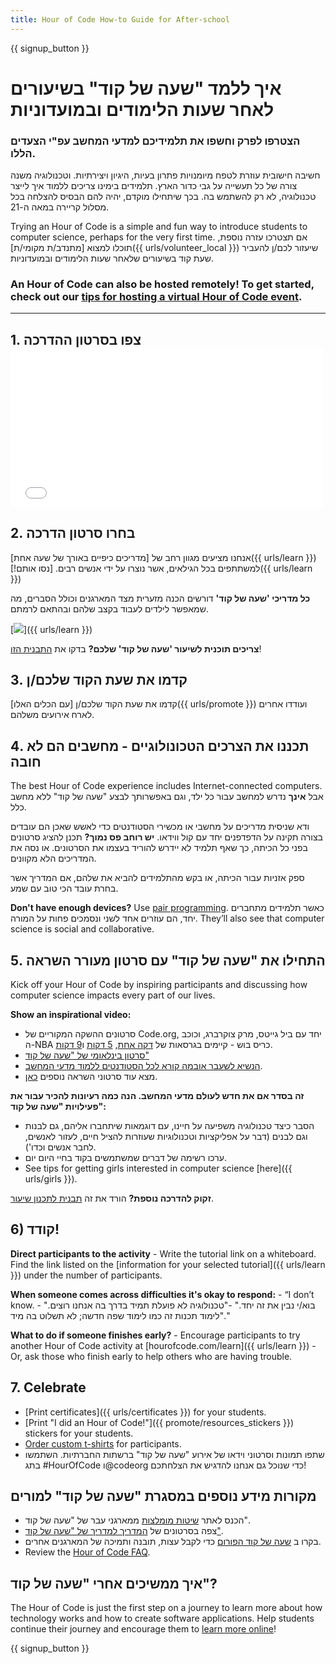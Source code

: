 ```yaml
---
title: Hour of Code How-to Guide for After-school
---
```


{{ signup_button }}

# איך ללמד "שעה של קוד" בשיעורים לאחר שעות הלימודים ובמועדוניות

### הצטרפו לפרק וחשפו את תלמידיכם למדעי המחשב עפ"י הצעדים הללו.

חשיבה חישובית עוזרת לטפח מיומנויות פתרון בעיות, היגיון ויצירתיות. וטכנולוגיה משנה צורה של כל תעשייה על גבי כדור הארץ. תלמידים בימינו צריכים ללמוד איך לייצר טכנולוגיה, לא רק להשתמש בה. בכך שיתחילו מוקדם, יהיה להם הבסיס להצלחה בכל מסלול קריירה במאה ה-21.

Trying an Hour of Code is a simple and fun way to introduce students to computer science, perhaps for the very first time. אם תצטרכו עזרה נוספת, תוכלו למצוא [מתנדב/ת מקומי/ת]({{ urls/volunteer_local }}) שיעזור לכם/ן להעביר שעת קוד בשיעורים שלאחר שעות הלימודים ובמועדוניות.

### An Hour of Code can also be hosted remotely! To get started, check out our [tips for hosting a virtual Hour of Code event](https://hourofcode.com/us/how-to/virtual).

* * *

## 1. צפו בסרטון ההדרכה <iframe width="500" height="255" src="//www.youtube.com/embed/SrnvvWDm73k" frameborder="0" allowfullscreen></iframe> 

## 2. בחרו סרטון הדרכה

אנחנו מציעים מגוון רחב של [מדריכים כיפיים באורך של שעה אחת]({{ urls/learn }}) למשתתפים בכל הגילאים, אשר נוצרו על ידי אנשים רבים. [נסו אותם!]({{ urls/learn }})

**כל מדריכי 'שעה של קוד'** דורשים הכנה מזערית מצד המארגנים וכולל הסברים, מה שמאפשר לילדים לעבוד בקצב שלהם ובהתאם לרמתם.

[![](/images/fit-700/tutorials.png)]({{ urls/learn }})

**צריכים תוכנית לשיעור 'שעה של קוד' שלכם?** בדקו את [התבנית הזו](/files/AfterschoolEducatorLessonPlanOutline.docx)!

## 3. קדמו את שעת הקוד שלכם/ן

קדמו את שעת הקוד שלכם/ן [עם הכלים האלו]({{ urls/promote }}) ועודדו אחרים לארח אירועים משלהם.

## 4. תכננו את הצרכים הטכונולוגיים - מחשבים הם לא חובה

The best Hour of Code experience includes Internet-connected computers. אבל **אינך** נדרש למחשב עבור כל ילד, וגם באפשרותך לבצע "שעה של קוד" ללא מחשב כלל.

ודא שניסית מדריכים על מחשבי או מכשירי הסטודנטים כדי לאשש שאכן הם עובדים בצורה תקינה על הדפדפנים יחד עם קול ווידאו. **יש רוחב פס נמוך?** תכנן להציג סרטונים בפני כל הכיתה, כך שאף תלמיד לא יידרש להוריד בעצמו את הסרטונים. או נסה את המדריכים הלא מקוונים.

ספק אזניות עבור הכיתה, או בקש מהתלמידים להביא את שלהם, אם המדריך אשר בחרת עובד הכי טוב עם שמע.

**Don't have enough devices?** Use [pair programming](https://www.youtube.com/watch?v=vgkahOzFH2Q). כאשר תלמידים מתחברים יחד, הם עוזרים אחד לשני ונסמכים פחות על המורה. They’ll also see that computer science is social and collaborative.

## 5. התחילו את "שעה של קוד" עם סרטון מעורר השראה

Kick off your Hour of Code by inspiring participants and discussing how computer science impacts every part of our lives.

**Show an inspirational video:**

- סרטונים ההשקה המקוריים של Code.org, יחד עם ביל גייטס, מרק צוקרברג, וכוכב ה-NBA כריס בוש - קיימים בגרסאות של [דקה אחת](https://www.youtube.com/watch?v=qYZF6oIZtfc), [ 5 דקות](https://www.youtube.com/watch?v=nKIu9yen5nc) ו[9 דקות](https://www.youtube.com/watch?v=dU1xS07N-FA).
- [סרטון בינלאומי של "שעה של קוד"](https://www.youtube.com/watch?v=KsOIlDT145A)
- [הנשיא לשעבר אובמה קורא לכל הסטודנטים ללמוד מדעי המחשב](https://www.youtube.com/watch?v=6XvmhE1J9PY).
- מצא עוד סרטוני השראה נוספים [כאן](https://www.youtube.com/playlist?list=PLzdnOPI1iJNfpD8i4Sx7U0y2MccnrNZuP).

**זה בסדר אם את חדש לעולם מדעי המחשב. הנה כמה רעיונות להכיר עבור את פעילויות "שעה של קוד":**

- הסבר כיצד טכנולוגיה משפיעה על חיינו, עם דוגמאות שיתחברו אליהם, גם לבנות וגם לבנים (דבר על אפליקציות וטכנולוגיות שעוזרות להציל חיים, לעזור לאנשים, לחבר אנשים וכדו').
- ערכו רשימה של דברים שמשתמשים בקוד בחיי היום יום.
- See tips for getting girls interested in computer science [here]({{ urls/girls }}).

**זקוק להדרכה נוספת?** הורד את זה [תבנית לתכנון שיעור](/files/AfterschoolEducatorLessonPlanOutline.docx).

## 6) קודד!

**Direct participants to the activity** - Write the tutorial link on a whiteboard. Find the link listed on the [information for your selected tutorial]({{ urls/learn }}) under the number of participants.

**When someone comes across difficulties it's okay to respond:** - “I don’t know. בוא/י נבין את זה יחד." -"טכנולוגיה לא פועלת תמיד בדרך בה אנחנו רוצים." - "לימוד תכנות זה כמו לימוד שפה חדשה; לא תשלוט בה מיד."

**What to do if someone finishes early?** - Encourage participants to try another Hour of Code activity at [hourofcode.com/learn]({{ urls/learn }}) - Or, ask those who finish early to help others who are having trouble.

## 7. Celebrate

- [Print certificates]({{ urls/certificates }}) for your students.
- [Print "I did an Hour of Code!"]({{ promote/resources_stickers }}) stickers for your students.
- [Order custom t-shirts](https://www.amazon.com/stores/Code/page/8557B2A6-EBF2-4C9F-95C5-C3256FBA0220?ref_=ast_bln) for participants.
- שתפו תמונות וסרטוני וידאו של אירוע "שעה של קוד" ברשתות החברתיות. השתמשו בתג #HourOfCode ו@codeorg כדי שנוכל גם אנחנו להדגיש את הצלחתכם!

## מקורות מידע נוספים במסגרת "שעה של קוד" למורים

- הכנס לאתר [שיטות מומלצות](http://www.slideshare.net/TeachCode/hour-of-code-best-practices-for-successful-educators-51273466) ממארגני עבר של "שעה של קוד".
- צפה בסרטונים של [המדריך למדריך של "שעה של קוד"](https://youtu.be/EJeMeSW2-Mw).
- בקרו ב [שעה של קוד הפורום](http://forum.code.org/c/plc/hour-of-code) כדי לקבל עצות, תובנה ותמיכה של המארגנים אחרים.
- Review the [Hour of Code FAQ](https://support.code.org/hc/en-us/categories/200147083-Hour-of-Code).

## איך ממשיכים אחרי "שעה של קוד"?

The Hour of Code is just the first step on a journey to learn more about how technology works and how to create software applications. Help students continue their journey and encourage them to [learn more online](/beyond)!

{{ signup_button }}